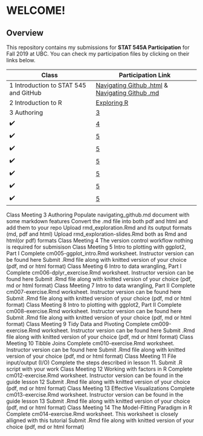 # **WELCOME!**
## Overview

This repository contains my submissions for **STAT 545A Participation** for Fall 2019 at UBC. You can check my participation files by clicking on their links below.

|Class| Participation Link| 
| ----------- | ----------- |
|1 Introduction to STAT 545 and GitHub|[Navigating Github .html](https://carleenaortega.github.io/STAT545-participation/navigating_github.html) &    [Navigating Github .md](https://carleenaortega.github.io/STAT545-participation/navigating_github.md) |
|2 Introduction to R|[Exploring R](https://carleenaortega.github.io/STAT545-participation/Lec2RExploration.R)|
|3 Authoring|[3](https://carleenaortega.github.io/STAT545-participation/)|
|:heavy_check_mark: |[4](https://carleenaortega.github.io/STAT545-participation/)|
|:heavy_check_mark: | [5](https://carleenaortega.github.io/STAT545-participation/)|
|:heavy_check_mark: | [5](https://carleenaortega.github.io/STAT545-participation/)|
|:heavy_check_mark: | [5](https://carleenaortega.github.io/STAT545-participation/)|
|:heavy_check_mark: | [5](https://carleenaortega.github.io/STAT545-participation/)|
|:heavy_check_mark: | [5](https://carleenaortega.github.io/STAT545-participation/)|
|:heavy_check_mark: | [5](https://carleenaortega.github.io/STAT545-participation/)|




Class Meeting 3 Authoring
Populate navigating_github.md document with some markdown features
Convert the .md file into both pdf and html and add them to your repo
Upload rmd_exploration.Rmd and its output formats (md, pdf and html)
Upload rmd_exploration-slides.Rmd both as Rmd and html(or pdf) formats
Class Meeting 4 The version control workflow
nothing is required for submisison
Class Meeting 5 Intro to plotting with ggplot2, Part I
Complete cm005-ggplot_intro.Rmd worksheet. Instructor version can be found here
Submit .Rmd file along with knitted version of your choice (pdf, md or html format)
Class Meeting 6 Intro to data wrangling, Part I
Complete cm006-dplyr_exercise.Rmd worksheet. Instructor version can be found here
Submit .Rmd file along with knitted version of your choice (pdf, md or html format)
Class Meeting 7 Intro to data wrangling, Part II
Complete cm007-exercise.Rmd worksheet. Instructor version can be found here
Submit .Rmd file along with knitted version of your choice (pdf, md or html format)
Class Meeting 8 Intro to plotting with ggplot2, Part II
Complete cm008-exercise.Rmd worksheet. Instructor version can be found here
Submit .Rmd file along with knitted version of your choice (pdf, md or html format)
Class Meeting 9 Tidy Data and Pivoting
Complete cm009-exercise.Rmd worksheet. Instructor version can be found here
Submit .Rmd file along with knitted version of your choice (pdf, md or html format)
Class Meeting 10 Tibble Joins
Complete cm010-exercise.Rmd worksheet. Instructor version can be found here
Submit .Rmd file along with knitted version of your choice (pdf, md or html format)
Class Meeting 11 File input/output (I/O)
Complete the steps described in lesson 11.
Submit .R script with your work
Class Meeting 12 Working with factors in R
Complete cm012-exercise.Rmd worksheet. Instructor version can be found in the guide lesson 12
Submit .Rmd file along with knitted version of your choice (pdf, md or html format)
Class Meeting 13 Effective Visualizations
Complete cm013-exercise.Rmd worksheet. Instructor version can be found in the guide lesson 13
Submit .Rmd file along with knitted version of your choice (pdf, md or html format)
Class Meeting 14 The Model-Fitting Paradigm in R
Complete cm014-exercise.Rmd worksheet. This worksheet is closely alligned with this tutorial
Submit .Rmd file along with knitted version of your choice (pdf, md or html format)
